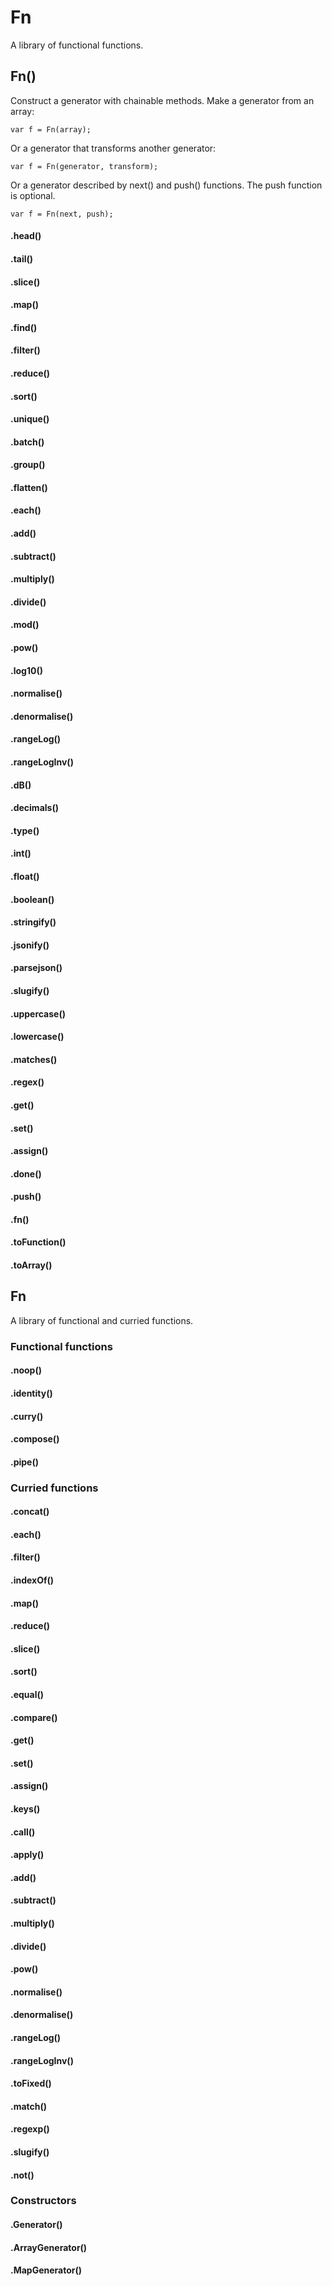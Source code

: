 # Fn

A library of functional functions.

## Fn()

Construct a generator with chainable methods. Make a generator from an array:

    var f = Fn(array);

Or a generator that transforms another generator:

	var f = Fn(generator, transform);

Or a generator described by next() and push() functions. The push function is optional.

    var f = Fn(next, push);

#### .head()
#### .tail()
#### .slice()
#### .map()
#### .find()
#### .filter()
#### .reduce()
#### .sort()
#### .unique()
#### .batch()
#### .group()
#### .flatten()
#### .each()
#### .add()
#### .subtract()
#### .multiply()
#### .divide()
#### .mod()
#### .pow()
#### .log10()
#### .normalise()
#### .denormalise()
#### .rangeLog()
#### .rangeLogInv()
#### .dB()
#### .decimals()
#### .type()
#### .int()
#### .float()
#### .boolean()
#### .stringify()
#### .jsonify()
#### .parsejson()
#### .slugify()
#### .uppercase()
#### .lowercase()
#### .matches()
#### .regex()
#### .get()
#### .set()
#### .assign()
#### .done()
#### .push()
#### .fn()
#### .toFunction()
#### .toArray()

## Fn

A library of functional and curried functions.

### Functional functions

#### .noop()
#### .identity()
#### .curry()
#### .compose()
#### .pipe()

### Curried functions

#### .concat()
#### .each()
#### .filter()
#### .indexOf()
#### .map()
#### .reduce()
#### .slice()
#### .sort()
#### .equal()
#### .compare()
#### .get()
#### .set()
#### .assign()
#### .keys()
#### .call()
#### .apply()
#### .add()
#### .subtract()
#### .multiply()
#### .divide()
#### .pow()
#### .normalise()
#### .denormalise()
#### .rangeLog()
#### .rangeLogInv()
#### .toFixed()
#### .match()
#### .regexp()
#### .slugify()
#### .not()

### Constructors

#### .Generator()
#### .ArrayGenerator()
#### .MapGenerator()
